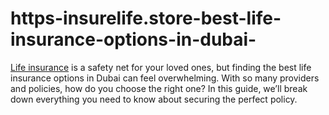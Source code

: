 # https-insurelife.store-best-life-insurance-options-in-dubai-
[Life insurance](https://insurelife.store/best-life-insurance-options-in-dubai/) is a safety net for your loved ones, but finding the best life insurance options in Dubai can feel overwhelming. With so many providers and policies, how do you choose the right one? In this guide, we’ll break down everything you need to know about securing the perfect policy. 
